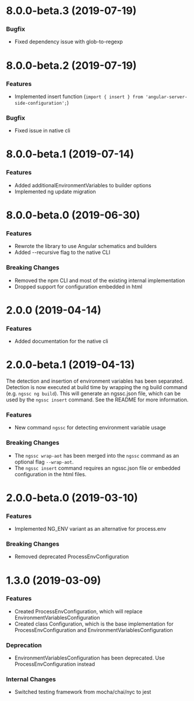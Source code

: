# 8.0.0-beta.3 (2019-07-19)

### Bugfix

* Fixed dependency issue with glob-to-regexp

# 8.0.0-beta.2 (2019-07-19)

### Features

* Implemented insert function (`import { insert } from 'angular-server-side-configuration';`)

### Bugfix

* Fixed issue in native cli

# 8.0.0-beta.1 (2019-07-14)

### Features

* Added additionalEnvironmentVariables to builder options
* Implemented ng update migration

# 8.0.0-beta.0 (2019-06-30)

### Features

* Rewrote the library to use Angular schematics and builders
* Added --recursive flag to the native CLI

### Breaking Changes

* Removed the npm CLI and most of the existing internal implementation
* Dropped support for configuration embedded in html

# 2.0.0 (2019-04-14)

### Features

* Added documentation for the native cli

# 2.0.0-beta.1 (2019-04-13)

The detection and insertion of environment variables has been separated.
Detection is now executed at build time by wrapping the ng build command (e.g. `ngssc ng build`).
This will generate an ngssc.json file, which can be used by the `ngssc insert` command.
See the README for more information.

### Features

* New command `ngssc` for detecting environment variable usage

### Breaking Changes

* The `ngssc wrap-aot` has been merged into the `ngssc` command as an optional flag `--wrap-aot`.
* The `ngssc insert` command requires an ngssc.json file or embedded configuration in the html files.

# 2.0.0-beta.0 (2019-03-10)

### Features

* Implemented NG_ENV variant as an alternative for process.env

### Breaking Changes

* Removed deprecated ProcessEnvConfiguration

# 1.3.0 (2019-03-09)

### Features

* Created ProcessEnvConfiguration, which will replace EnvironmentVariablesConfiguration
* Created class Configuration, which is the base implementation for ProcessEnvConfiguration and EnvironmentVariablesConfiguration

### Deprecation

* EnvironmentVariablesConfiguration has been deprecated. Use ProcessEnvConfiguration instead

### Internal Changes

* Switched testing framework from mocha/chai/nyc to jest
